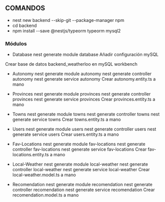 ## COMANDOS
* nest new backend --skip-git --package-manager npm
* cd backend
* npm install --save @nestjs/typeorm typeorm mysql2

### Módulos
- Database
nest generate module database
Añadir configuración mySQL 
<!-- La contraseña de mySQL deberá ser como variable de entorno para que podamos acceder todas sin modificar el archivo -->
Crear base de datos backend_weatherloo en mySQL workbench

- Autonomy
nest generate module autonomy
nest generate controller autonomy
nest generate service autonomy
Crear autonomy.entity.ts a mano 

- Provinces
nest generate module provinces
nest generate controller provinces
nest generate service provinces
Crear provinces.entity.ts a mano 

- Towns
nest generate module towns
nest generate controller towns
nest generate service towns
Crear towns.entity.ts a mano 

- Users
nest generate module  users
nest generate controller  users
nest generate service  users
Crear users.entity.ts a mano 

- Fav-Locations
nest generate module  fav-locations
nest generate controller  fav-locations
nest generate service  fav-locations
Crear fav-locations.entity.ts a mano

- Local-Weather
nest generate module  local-weather
nest generate controller  local-weather
nest generate service  local-weather
Crear local-weather.model.ts a mano

- Recomendation
nest generate module  recomendation
nest generate controller  recomendation
nest generate service  recomendation
Crear recomendation.model.ts a mano